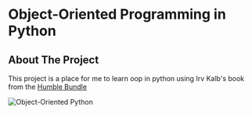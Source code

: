 # Object-Oriented Programming in Python

## About The Project
This project is a place for me to learn oop in python using Irv Kalb's book from the [Humble Bundle](https://www.humblebundle.com/operation-python-2022-software)

![Object-Oriented Python](https://nostarch.com/sites/default/files/styles/uc_product_full/public/ObjectOrientedPythonCover.jpg?itok=BMXZMCdm)
